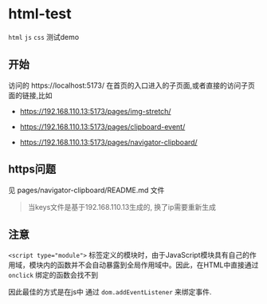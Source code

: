 # html-test
`html` `js` `css` 测试demo

## 开始

访问的 https://localhost:5173/ 在首页的入口进入的子页面,或者直接的访问子页面的链接,比如

- https://192.168.110.13:5173/pages/img-stretch/

- https://192.168.110.13:5173/pages/clipboard-event/

- https://192.168.110.13:5173/pages/navigator-clipboard/


## https问题

见 pages/navigator-clipboard/README.md 文件
> 当keys文件是基于192.168.110.13生成的, 换了ip需要重新生成


## 注意

`<script type="module">` 󠁪标签定义的模块时，由于JavaScript模块具有自己的作用域，模块内的函数并不会自动暴露到全局作用域中。因此，在HTML中直接通过 `onclick` 绑定的函数会找不到

因此最佳的方式是在js中 通过 `dom.addEventListener` 来绑定事件.
